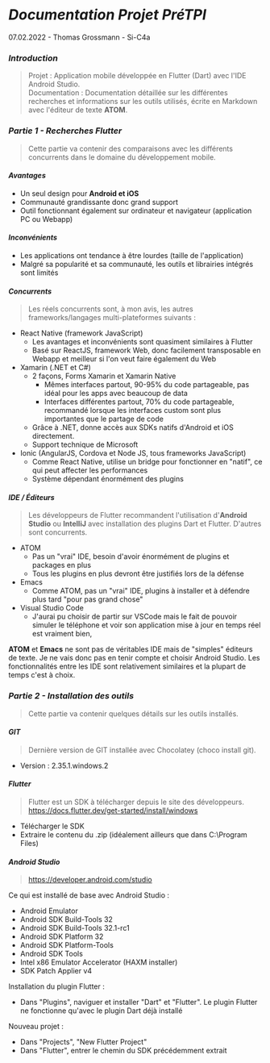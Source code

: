 # *Documentation Projet PréTPI*
07.02.2022 - Thomas Grossmann - Si-C4a

### *Introduction*
>Projet : Application mobile développée en Flutter (Dart) avec l'IDE Android Studio. <br>Documentation : Documentation détaillée sur les différentes recherches et informations sur les outils utilisés, écrite en Markdown avec l'éditeur de texte **ATOM**.

### *Partie 1 - Recherches Flutter*
>Cette partie va contenir des comparaisons avec les différents concurrents dans le domaine du développement mobile.

#### *Avantages*
- Un seul design pour **Android et iOS**
- Communauté grandissante donc grand support
- Outil fonctionnant également sur ordinateur et navigateur (application PC ou Webapp)

#### *Inconvénients*
- Les applications ont tendance à être lourdes (taille de l'application)
- Malgré sa popularité et sa communauté, les outils et librairies intégrés sont limités

#### *Concurrents*
>Les réels concurrents sont, à mon avis, les autres frameworks/langages multi-plateformes suivants :

- React Native (framework JavaScript)
  - Les avantages et inconvénients sont quasiment similaires à Flutter
  - Basé sur ReactJS, framework Web, donc facilement transposable en Webapp et meilleur si l'on veut faire également du Web
- Xamarin (.NET et C#)
  - 2 façons, Forms Xamarin et Xamarin Native
    - Mêmes interfaces partout, 90-95% du code partageable, pas idéal pour les apps avec beaucoup de data
    - Interfaces différentes partout, 70% du code partageable, recommandé lorsque les interfaces custom sont plus importantes que le partage de code
  - Grâce à .NET, donne accès aux SDKs natifs d'Android et iOS directement.
  - Support technique de Microsoft
- Ionic (AngularJS, Cordova et Node JS, tous frameworks JavaScript)
  - Comme React Native, utilise un bridge pour fonctionner en "natif", ce qui peut affecter les performances
  - Système dépendant énormément des plugins

#### *IDE / Éditeurs*
>Les développeurs de Flutter recommandent l'utilisation d'**Android Studio** ou **IntelliJ** avec installation des plugins Dart et Flutter. D'autres sont concurrents.

- ATOM
  - Pas un "vrai" IDE, besoin d'avoir énormément de plugins et packages en plus
  - Tous les plugins en plus devront être justifiés lors de la défense
- Emacs
  - Comme ATOM, pas un "vrai" IDE, plugins à installer et à défendre plus tard "pour pas grand chose"
- Visual Studio Code
  - J'aurai pu choisir de partir sur VSCode mais le fait de pouvoir simuler le téléphone et voir son application mise à jour en temps réel est vraiment bien,

**ATOM** et **Emacs** ne sont pas de véritables IDE mais de "simples" éditeurs de texte. Je ne vais donc pas en tenir compte et choisir Android Studio. Les fonctionnalités entre les IDE sont relativement similaires et la plupart de temps c'est à choix.

### *Partie 2 - Installation des outils*
>Cette partie va contenir quelques détails sur les outils installés.

#### *GIT*
>Dernière version de GIT installée avec Chocolatey (choco install git).

- Version : 2.35.1.windows.2

#### *Flutter*
>Flutter est un SDK à télécharger depuis le site des développeurs.<br>
https://docs.flutter.dev/get-started/install/windows

- Télécharger le SDK
- Extraire le contenu du .zip (idéalement ailleurs que dans C:\Program Files\)

#### *Android Studio*
>https://developer.android.com/studio

Ce qui est installé de base avec Android Studio :
- Android Emulator
- Android SDK Build-Tools 32
- Android SDK Build-Tools 32.1-rc1
- Android SDK Platform 32
- Android SDK Platform-Tools
- Android SDK Tools
- Intel x86 Emulator Accelerator (HAXM installer)
- SDK Patch Applier v4

Installation du plugin Flutter :
- Dans "Plugins", naviguer et installer "Dart" et "Flutter". Le plugin Flutter ne fonctionne qu'avec le plugin Dart déjà installé

Nouveau projet :
- Dans "Projects", "New Flutter Project"
- Dans "Flutter", entrer le chemin du SDK précédemment extrait

